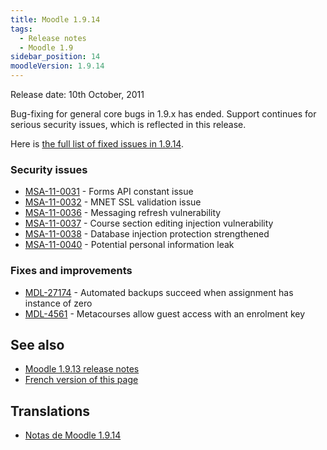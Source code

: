 ```yaml
---
title: Moodle 1.9.14
tags:
  - Release notes
  - Moodle 1.9
sidebar_position: 14
moodleVersion: 1.9.14
---
```

Release date: 10th October, 2011

Bug-fixing for general core bugs in 1.9.x has ended. Support continues for serious security issues, which is reflected in this release.

Here is [the full list of fixed issues in 1.9.14](http://tracker.moodle.org/secure/IssueNavigator!executeAdvanced.jspa?jqlQuery=project+%3D+mdl+and+resolution+%3D+fixed+AND+fixVersion+in+%28%221.9.14%22%29).

### Security issues

- [MSA-11-0031](http://moodle.org/mod/forum/discuss.php?d=188313) - Forms API constant issue
- [MSA-11-0032](http://moodle.org/mod/forum/discuss.php?d=188314) - MNET SSL validation issue
- [MSA-11-0036](http://moodle.org/mod/forum/discuss.php?d=188318) - Messaging refresh vulnerability
- [MSA-11-0037](http://moodle.org/mod/forum/discuss.php?d=188319) - Course section editing injection vulnerability
- [MSA-11-0038](http://moodle.org/mod/forum/discuss.php?d=188320) - Database injection protection strengthened
- [MSA-11-0040](http://moodle.org/mod/forum/discuss.php?d=188322) - Potential personal information leak

### Fixes and improvements

- [MDL-27174](https://tracker.moodle.org/browse/MDL-27174) - Automated backups succeed when assignment has instance of zero
- [MDL-4561](https://tracker.moodle.org/browse/MDL-4561) - Metacourses allow guest access with an enrolment key

## See also

- [Moodle 1.9.13 release notes](/general/releases/1.9/1.9.13)
- [French version of this page](https://docs.moodle.org/19/fr/Notes_de_mise_à_jour_de_Moodle_1.9.14)

## Translations

- [Notas de Moodle 1.9.14](https://docs.moodle.org/es/Notas_de_Moodle_1.9.14)
